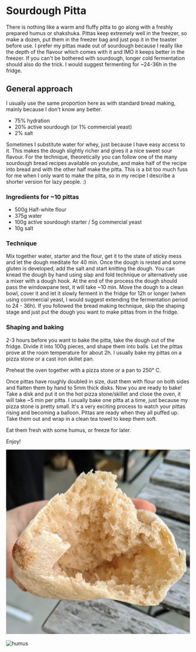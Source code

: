 # Sourdough Pitta

There is nothing like a warm and fluffy pitta to go along with a freshly prepared humus or shakshuka.
Pittas keep extremely well in the freezer, so make a dozen, put them in the freezer bag and just pop it in the toaster before use. I prefer my pittas made out of sourdough because I really like the depth of the flavour which comes with it and IMO it  keeps better in the freezer. 
If you can't be bothered with sourdough, longer cold fermentation should also do the trick. I would suggest fermenting for ~24-36h in the fridge.

## General approach
I usually use the same proportion here as with standard bread making, mainly because I don't know any better.
* 75% hydration
* 20% active sourdough (or 1% commercial yeast)
* 2% salt

Sometimes I substitute water for whey, just because I have easy access to it. This makes the dough slightly richer and gives it a nice sweet sour flavour.
For the technique, theoretically you can follow one of the many sourdough bread recipes available on youtube, and make half of the recipe into bread and with the other half make the pitta. This is a bit too much fuss for me when I only want to make the pitta, so in my recipe I describe a shorter version for lazy people. :)

### Ingredients for ~10 pittas
* 500g Half-white flour
* 375g water
* 100g active sourdough starter / 5g commercial yeast
* 10g salt

### Technique

Mix together water, starter and the flour, get it to the state of sticky mess and let the dough meditate for 40 min.
Once the dough is rested and some gluten is developed, add the salt and start knitting the dough.
You can knead the dough by hand using slap and fold technique or alternatively use a mixer with a dough hook. At the end of the process the dough should pass the windowpane test, it will take ~10 min. Move the dough to a clean bowl, cover it and let it slowly ferment in the fridge for 12h or longer (when using commercial yeast, I would suggest extending the fermentation period to 24 - 36h).
If you followed the bread making technique, skip the shaping stage and just put the dough you want to make pittas from in the fridge.

### Shaping and baking
2-3 hours before you want to bake the pitta, take the dough out of the fridge.
Divide it into 100g pieces, and shape them into balls. Let the pittas prove at the room temperature for about 2h.
I usually bake my pittas on a pizza stone or a cast iron skillet pan. 

Preheat the oven together with a pizza stone or a pan to 250° C.

Once pittas have roughly doubled in size, dust them with flour on both sides and flatten them by hand to 5mm thick disks.
Now you are ready to bake!
Take a disk and put it on the hot pizza stone/skillet and close the oven, it will take ~5 min per pitta. I usually bake one pitta at a time, just because my pizza stone is pretty small.
It's a very exciting process to watch your pittas rising and becoming a balloon. Pittas are ready when they all puffed up.
Take them out and wrap in a clean tea towel to keep them soft.

Eat them fresh with some humus, or freeze for later.


Enjoy!


![pitta](pitta.jpg)

![humus](humus.jpg)






